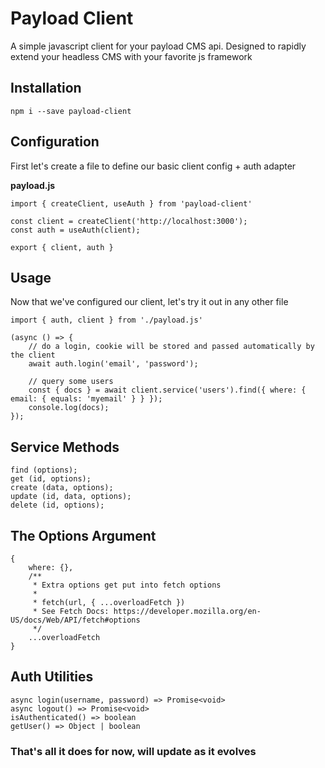 # Payload Client
A simple javascript client for your payload CMS api. Designed to rapidly extend your headless CMS with your favorite js framework

## Installation
```
npm i --save payload-client
```

## Configuration
First let's create a file to define our basic client config + auth adapter

__payload.js__
```
import { createClient, useAuth } from 'payload-client'

const client = createClient('http://localhost:3000');
const auth = useAuth(client);

export { client, auth }
```

## Usage
Now that we've configured our client, let's try it out in any other file

```
import { auth, client } from './payload.js'

(async () => {
	// do a login, cookie will be stored and passed automatically by the client
	await auth.login('email', 'password');
	
	// query some users
	const { docs } = await client.service('users').find({ where: { email: { equals: 'myemail' } } });
	console.log(docs);
});
```

## Service Methods
```
find (options);
get (id, options);
create (data, options);
update (id, data, options);
delete (id, options);
```

## The Options Argument
```
{
	where: {},
	/**
	 * Extra options get put into fetch options
	 *
	 * fetch(url, { ...overloadFetch })
	 * See Fetch Docs: https://developer.mozilla.org/en-US/docs/Web/API/fetch#options
	 */
	...overloadFetch
}
```

## Auth Utilities
```
async login(username, password) => Promise<void>
async logout() => Promise<void>
isAuthenticated() => boolean
getUser() => Object | boolean
```

### That's all it does for now, will update as it evolves
